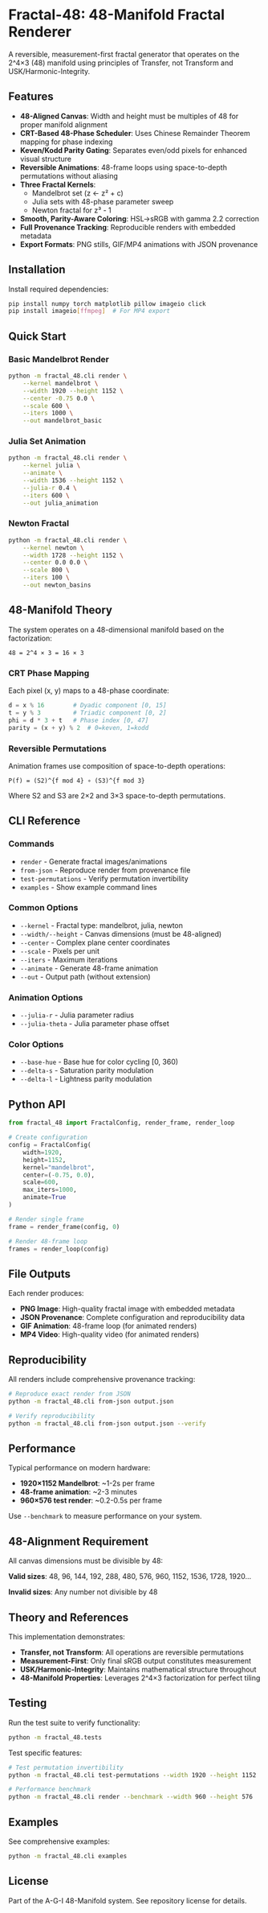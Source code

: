 # Fractal-48: 48-Manifold Fractal Renderer

A reversible, measurement-first fractal generator that operates on the 2^4×3 (48) manifold using principles of Transfer, not Transform and USK/Harmonic-Integrity.

## Features

- **48-Aligned Canvas**: Width and height must be multiples of 48 for proper manifold alignment
- **CRT-Based 48-Phase Scheduler**: Uses Chinese Remainder Theorem mapping for phase indexing
- **Keven/Kodd Parity Gating**: Separates even/odd pixels for enhanced visual structure
- **Reversible Animations**: 48-frame loops using space-to-depth permutations without aliasing
- **Three Fractal Kernels**:
  - Mandelbrot set (z ← z² + c)
  - Julia sets with 48-phase parameter sweep
  - Newton fractal for z³ - 1
- **Smooth, Parity-Aware Coloring**: HSL→sRGB with gamma 2.2 correction
- **Full Provenance Tracking**: Reproducible renders with embedded metadata
- **Export Formats**: PNG stills, GIF/MP4 animations with JSON provenance

## Installation

Install required dependencies:

```bash
pip install numpy torch matplotlib pillow imageio click
pip install imageio[ffmpeg]  # For MP4 export
```

## Quick Start

### Basic Mandelbrot Render

```bash
python -m fractal_48.cli render \
    --kernel mandelbrot \
    --width 1920 --height 1152 \
    --center -0.75 0.0 \
    --scale 600 \
    --iters 1000 \
    --out mandelbrot_basic
```

### Julia Set Animation

```bash
python -m fractal_48.cli render \
    --kernel julia \
    --animate \
    --width 1536 --height 1152 \
    --julia-r 0.4 \
    --iters 600 \
    --out julia_animation
```

### Newton Fractal

```bash
python -m fractal_48.cli render \
    --kernel newton \
    --width 1728 --height 1152 \
    --center 0.0 0.0 \
    --scale 800 \
    --iters 100 \
    --out newton_basins
```

## 48-Manifold Theory

The system operates on a 48-dimensional manifold based on the factorization:

```
48 = 2^4 × 3 = 16 × 3
```

### CRT Phase Mapping

Each pixel (x, y) maps to a 48-phase coordinate:

```python
d = x % 16        # Dyadic component [0, 15]
t = y % 3         # Triadic component [0, 2]  
phi = d * 3 + t   # Phase index [0, 47]
parity = (x + y) % 2  # 0=keven, 1=kodd
```

### Reversible Permutations

Animation frames use composition of space-to-depth operations:

```
P(f) = (S2)^{f mod 4} ∘ (S3)^{f mod 3}
```

Where S2 and S3 are 2×2 and 3×3 space-to-depth permutations.

## CLI Reference

### Commands

- `render` - Generate fractal images/animations
- `from-json` - Reproduce render from provenance file
- `test-permutations` - Verify permutation invertibility
- `examples` - Show example command lines

### Common Options

- `--kernel` - Fractal type: mandelbrot, julia, newton
- `--width/--height` - Canvas dimensions (must be 48-aligned)
- `--center` - Complex plane center coordinates
- `--scale` - Pixels per unit
- `--iters` - Maximum iterations
- `--animate` - Generate 48-frame animation
- `--out` - Output path (without extension)

### Animation Options

- `--julia-r` - Julia parameter radius
- `--julia-theta` - Julia parameter phase offset

### Color Options

- `--base-hue` - Base hue for color cycling [0, 360)
- `--delta-s` - Saturation parity modulation
- `--delta-l` - Lightness parity modulation

## Python API

```python
from fractal_48 import FractalConfig, render_frame, render_loop

# Create configuration
config = FractalConfig(
    width=1920,
    height=1152,
    kernel="mandelbrot",
    center=(-0.75, 0.0),
    scale=600,
    max_iters=1000,
    animate=True
)

# Render single frame
frame = render_frame(config, 0)

# Render 48-frame loop
frames = render_loop(config)
```

## File Outputs

Each render produces:

- **PNG Image**: High-quality fractal image with embedded metadata
- **JSON Provenance**: Complete configuration and reproducibility data
- **GIF Animation**: 48-frame loop (for animated renders)
- **MP4 Video**: High-quality video (for animated renders)

## Reproducibility

All renders include comprehensive provenance tracking:

```bash
# Reproduce exact render from JSON
python -m fractal_48.cli from-json output.json

# Verify reproducibility
python -m fractal_48.cli from-json output.json --verify
```

## Performance

Typical performance on modern hardware:

- **1920×1152 Mandelbrot**: ~1-2s per frame
- **48-frame animation**: ~2-3 minutes
- **960×576 test render**: ~0.2-0.5s per frame

Use `--benchmark` to measure performance on your system.

## 48-Alignment Requirement

All canvas dimensions must be divisible by 48:

**Valid sizes**: 48, 96, 144, 192, 288, 480, 576, 960, 1152, 1536, 1728, 1920...

**Invalid sizes**: Any number not divisible by 48

## Theory and References

This implementation demonstrates:

- **Transfer, not Transform**: All operations are reversible permutations
- **Measurement-First**: Only final sRGB output constitutes measurement
- **USK/Harmonic-Integrity**: Maintains mathematical structure throughout
- **48-Manifold Properties**: Leverages 2^4×3 factorization for perfect tiling

## Testing

Run the test suite to verify functionality:

```bash
python -m fractal_48.tests
```

Test specific features:

```bash
# Test permutation invertibility
python -m fractal_48.cli test-permutations --width 1920 --height 1152

# Performance benchmark
python -m fractal_48.cli render --benchmark --width 960 --height 576
```

## Examples

See comprehensive examples:

```bash
python -m fractal_48.cli examples
```

## License

Part of the A-G-I 48-Manifold system. See repository license for details.